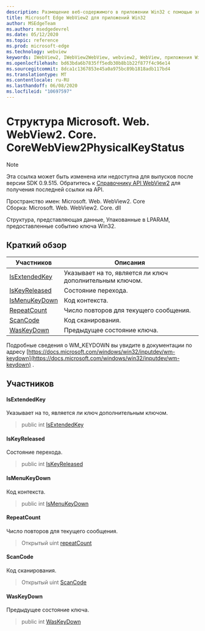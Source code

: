 ```yaml
---
description: Размещение веб-содержимого в приложении Win32 с помощью элемента управления Microsoft Edge WebView2
title: Microsoft Edge WebView2 для приложений Win32
author: MSEdgeTeam
ms.author: msedgedevrel
ms.date: 05/12/2020
ms.topic: reference
ms.prod: microsoft-edge
ms.technology: webview
keywords: IWebView2, IWebView2WebView, webview2, WebView, приложения Win32, Win32, EDGE, ICoreWebView2, ICoreWebView2Controller, элемент управления "веб-браузер", HTML Edge
ms.openlocfilehash: bd63bda6b7835ff5edb30b8b1b22f877f4c96e14
ms.sourcegitcommit: 8dca1c1367853e45a0a975bc89b1818adb117bd4
ms.translationtype: MT
ms.contentlocale: ru-RU
ms.lasthandoff: 06/08/2020
ms.locfileid: "10697597"
---
```

# Структура Microsoft. Web. WebView2. Core. CoreWebView2PhysicalKeyStatus 

> [!NOTE]
> Эта ссылка может быть изменена или недоступна для выпусков после версии SDK 0.9.515. Обратитесь к [Справочнику API WebView2](../../../webview2-api-reference.md) для получения последней ссылки на API.

Пространство имен: Microsoft. Web. WebView2. Core \
Сборка: Microsoft. Web. WebView2. Core. dll

Структура, представляющая данные, Упакованные в LPARAM, предоставленные событию ключа Win32.

## Краткий обзор

 Участников                        | Описания
--------------------------------|---------------------------------------------
[IsExtendedKey](#isextendedkey) | Указывает на то, является ли ключ дополнительным ключом.
[IsKeyReleased](#iskeyreleased) | Состояние перехода.
[IsMenuKeyDown](#ismenukeydown) | Код контекста.
[RepeatCount](#repeatcount) | Число повторов для текущего сообщения.
[ScanCode](#scancode) | Код сканирования.
[WasKeyDown](#waskeydown) | Предыдущее состояние ключа.

Подробные сведения о WM_KEYDOWN вы увидите в документации по адресу [https://docs.microsoft.com/windows/win32/inputdev/wm-keydown](https://docs.microsoft.com/windows/win32/inputdev/wm-keydown) .

## Участников

#### IsExtendedKey 

Указывает на то, является ли ключ дополнительным ключом.

> public int [IsExtendedKey](#isextendedkey)

#### IsKeyReleased 

Состояние перехода.

> public int [IsKeyReleased](#iskeyreleased)

#### IsMenuKeyDown 

Код контекста.

> public int [IsMenuKeyDown](#ismenukeydown)

#### RepeatCount 

Число повторов для текущего сообщения.

> Открытый uint [repeatCount](#repeatcount)

#### ScanCode 

Код сканирования.

> Открытый uint [ScanCode](#scancode)

#### WasKeyDown 

Предыдущее состояние ключа.

> public int [WasKeyDown](#waskeydown)

